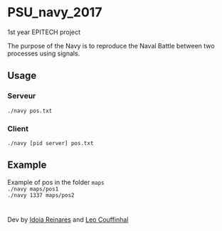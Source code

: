 # PSU_navy_2017
1st year EPITECH project

The purpose of the Navy is to reproduce the Naval Battle between two processes using signals.

## Usage
### Serveur
`./navy pos.txt`

### Client
`./navy [pid server] pos.txt`

## Example
Example of pos in the folder `maps`<br />
`./navy maps/pos1`<br />
`./navy 1337 maps/pos2`

#

Dev by [Idoia Reinares](https://github.com/IdoiaReina "Idoia's profile") and [Leo Couffinhal](https://github.com/Suissehide "Leo's profile")
